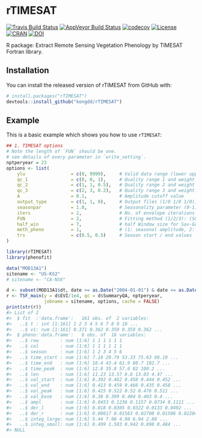 
<!-- README.md is generated from README.Rmd. Please edit that file -->

# rTIMESAT

[![Travis Build
Status](https://travis-ci.org/kongdd/rTIMESAT.svg?branch=master)](https://travis-ci.org/kongdd/rTIMESAT)
[![AppVeyor Build
Status](https://ci.appveyor.com/api/projects/status/github/kongdd/rTIMESAT?branch=master&svg=true)](https://ci.appveyor.com/project/kongdd/rTIMESAT)
[![codecov](https://codecov.io/gh/kongdd/rTIMESAT/branch/master/graph/badge.svg)](https://codecov.io/gh/kongdd/rTIMESAT)
[![License](http://img.shields.io/badge/license-GPL%20%28%3E=%202%29-brightgreen.svg?style=flat)](http://www.gnu.org/licenses/gpl-2.0.html)
[![CRAN](http://www.r-pkg.org/badges/version/rTIMESAT)](https://cran.r-project.org/package=rTIMESAT)
[![DOI](https://zenodo.org/badge/171882895.svg)](https://zenodo.org/badge/latestdoi/171882895)

R package: Extract Remote Sensing Vegetation Phenology by TIMESAT
Fortran library.

## Installation

You can install the released version of rTIMESAT from GitHub with:
<!-- [CRAN](https://CRAN.R-project.org) with: -->

``` r
# install.packages("rTIMESAT")
devtools::install_github("kongdd/rTIMESAT")
```

## Example

This is a basic example which shows you how to use `rTIMESAT`:

``` r
## 1. TIMESAT options
# Note the length of `FUN` should be one.
# see details of every parameter in `write_setting`.
nptperyear = 23
options <- list(
    ylu                 = c(0, 9999),     # Valid data range (lower upper)
    qc_1                = c(0, 0, 1),     # Quality range 1 and weight
    qc_2                = c(1, 1, 0.5),   # Quality range 2 and weight
    qc_3                = c(2, 3, 0.2),   # Quality range 3 and weight
    A                   = 0.1,            # Amplitude cutoff value
    output_type         = c(1, 1, 0),     # Output files (1/0 1/0 1/0), 1: seasonality data; 2: smoothed time-series; 3: original time-series
    seasonpar           = 1.0,            # Seasonality parameter (0-1)
    iters               = 2,              # No. of envelope iterations (3/2/1)
    FUN                 = 2,              # Fitting method (1/2/3): (SG/AG/DL)
    half_win            = 7,              # half Window size for Sav-Gol.
    meth_pheno          = 1,              # (1: seasonal amplitude, 2: absolute value, 3: relative amplitude, 4: STL trend)
    trs                 = c(0.5, 0.5)     # Season start / end values
)
```

``` r
library(rTIMESAT)
library(phenofit)

data("MOD13A1")
sitename <- "US-KS2"
# sitename <- "CA-NS6"

d <- subset(MOD13A1$dt, date >= as.Date("2004-01-01") & date <= as.Date("2010-12-31") & site == sitename)
r <- TSF_main(y = d$EVI/1e4, qc = d$SummaryQA, nptperyear, 
              jobname = sitename, options, cache = FALSE)
print(str(r))
#> List of 2
#>  $ fit  :'data.frame':   161 obs. of  2 variables:
#>   ..$ t : int [1:161] 1 2 3 4 5 6 7 8 9 10 ...
#>   ..$ v1: num [1:161] 0.371 0.362 0.359 0.359 0.362 ...
#>  $ pheno:'data.frame':   6 obs. of  16 variables:
#>   ..$ row        : num [1:6] 1 1 1 1 1 1
#>   ..$ col        : num [1:6] 1 1 1 1 1 1
#>   ..$ season     : num [1:6] 1 2 3 4 5 6
#>   ..$ time_start : num [1:6] 7.18 29.79 53.33 75.63 98.19 ...
#>   ..$ time_end   : num [1:6] 18.4 43.4 61.9 88.7 102.7 ...
#>   ..$ time_peak  : num [1:6] 12.8 35.8 57.6 82 100.2 ...
#>   ..$ len        : num [1:6] 11.23 13.57 8.6 13.03 4.47 ...
#>   ..$ val_start  : num [1:6] 0.392 0.462 0.458 0.444 0.452 ...
#>   ..$ val_end    : num [1:6] 0.413 0.459 0.466 0.435 0.458 ...
#>   ..$ val_peak   : num [1:6] 0.425 0.522 0.52 0.476 0.511 ...
#>   ..$ val_base   : num [1:6] 0.38 0.399 0.404 0.403 0.4 ...
#>   ..$ ampl       : num [1:6] 0.0453 0.1236 0.1157 0.0734 0.1111 ...
#>   ..$ der_l      : num [1:6] 0.018 0.0305 0.0322 0.0133 0.0492 ...
#>   ..$ der_r      : num [1:6] 0.00617 0.01563 0.02708 0.01506 0.02284 ...
#>   ..$ integ_large: num [1:6] 5.44 7.96 4.98 6.94 2.88 ...
#>   ..$ integ_small: num [1:6] 0.499 1.583 0.942 0.898 0.484 ...
#> NULL
```
